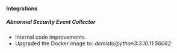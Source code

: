 
#### Integrations
##### Abnormal Security Event Collector
- Internal code improvements.
- Upgraded the Docker image to: *demisto/python3:3.10.11.56082*

